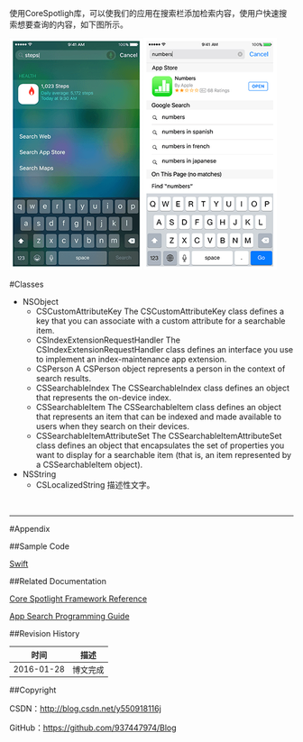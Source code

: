  使用CoreSpotligh库，可以使我们的应用在搜索栏添加检索内容，使用户快速搜索想要查询的内容，如下图所示。

![](https://raw.githubusercontent.com/937447974/Blog/master/Resources/2016012802.png)![](https://raw.githubusercontent.com/937447974/Blog/master/Resources/2016012803.png)


#Classes

- NSObject
    - CSCustomAttributeKey
The CSCustomAttributeKey class defines a key that you can associate with a custom attribute for a searchable item.
    - CSIndexExtensionRequestHandler
The CSIndexExtensionRequestHandler class defines an interface you use to implement an index-maintenance app extension.
    - CSPerson
A CSPerson object represents a person in the context of search results.
    - CSSearchableIndex
The CSSearchableIndex class defines an object that represents the on-device index.
    - CSSearchableItem
The CSSearchableItem class defines an object that represents an item that can be indexed and made available to users when they search on their devices.
    - CSSearchableItemAttributeSet
The CSSearchableItemAttributeSet class defines an object that encapsulates the set of properties you want to display for a searchable item (that is, an item represented by a CSSearchableItem object).
- NSString
    - CSLocalizedString 描述性文字。

&#160;

----

#Appendix

##Sample Code

[Swift](https://github.com/937447974/Swift)

##Related Documentation

[Core Spotlight Framework Reference](https://developer.apple.com/library/ios/documentation/CoreSpotlight/Reference/CoreSpotlight_Framework/index.html)

[App Search Programming Guide](https://developer.apple.com/library/ios/documentation/General/Conceptual/AppSearch/index.html)

##Revision History

| 时间 | 描述 |
| ---- | ---- |
| 2016-01-28 | 博文完成 |

##Copyright

CSDN：http://blog.csdn.net/y550918116j

GitHub：https://github.com/937447974/Blog